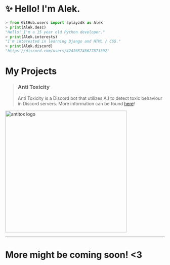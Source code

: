 # ✨ Hello! I'm Alek.

```py
> from GitHub.users import splayzdk as Alek
> print(Alek.desc)
"Hello! I'm a 15 year old Python developer."
> print(Alek.interests)
"I'm interested in learning Django and HTML / CSS."
> print(Alek.discord)
"https://discord.com/users/424265745627873302"
```


# My Projects
> ### Anti Toxicity 
> Anti Toxicity is a Discord bot that utilizes A.I to detect toxic behaviour in Discord servers.
> More information can be found [here](https://antitoxicity.cloud/)!
<img src="https://antitoxicity.cloud/static/assets/TreeBanner-embed-centered.png" alt="antitox logo" width="384"/>

---
# More might be coming soon! <3
